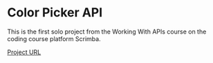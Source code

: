 # Color Picker API

This is the first solo project from the Working With APIs course on the coding course platform Scrimba.

[Project URL](https://colorpickerapi.netlify.app)
